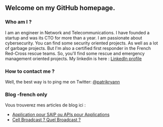 ## Welcome on my GitHub homepage. 

### Who am I ?
I am an engineer in Network and Telecommunications. I have founded a startup and was its CTO for more than a year. I am passionate about cybersecurity. You can find some security oriented projects. As well as a lot of garbage projects.
But I'm also a certified first responder in the French Red-Cross rescue teams. So, you'll find some rescue and emergency management oriented projects.
My linkedin is here : [LinkedIn profile](https://www.linkedin.com/in/loicpeden/)

### How to contact me ?
Well, the best way is to ping me on Twitter: [@patrikryann](https://www.twitter.com/patrikryann)

### Blog -french only
Vous trouverez mes articles de blog ici : 
* [Application pour SAIP ou APIs pour Applications](https://lcpdn.github.io/blog/application-pour-saip-ou-apis-pour-applications)
* [Cell Broadcast ? Quel Broadcast ?](https://lcpdn.github.io/blog/cell-broadcast-quel-brodcast)
